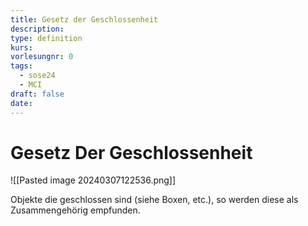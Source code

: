 ```yaml
---
title: Gesetz der Geschlossenheit
description: 
type: definition
kurs: 
vorlesungnr: 0
tags:
  - sose24
  - MCI
draft: false
date:
---
```

# Gesetz Der Geschlossenheit

![[Pasted image 20240307122536.png]]

Objekte die geschlossen sind (siehe Boxen, etc.), so werden diese als Zusammengehörig empfunden. 